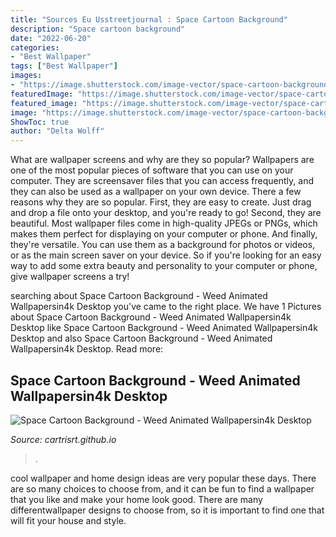 ```yaml
---
title: "Sources Eu Usstreetjournal : Space Cartoon Background"
description: "Space cartoon background"
date: "2022-06-20"
categories:
- "Best Wallpaper"
tags: ["Best Wallpaper"]
images:
- "https://image.shutterstock.com/image-vector/space-cartoon-background-600w-42388924.jpg"
featuredImage: "https://image.shutterstock.com/image-vector/space-cartoon-background-600w-42388924.jpg"
featured_image: "https://image.shutterstock.com/image-vector/space-cartoon-background-600w-42388924.jpg"
image: "https://image.shutterstock.com/image-vector/space-cartoon-background-600w-42388924.jpg"
ShowToc: true
author: "Delta Wolff"
---
```



What are wallpaper screens and why are they so popular?
Wallpapers are one of the most popular pieces of software that you can use on your computer. They are screensaver files that you can access frequently, and they can also be used as a wallpaper on your own device. There a few reasons why they are so popular. First, they are easy to create. Just drag and drop a file onto your desktop, and you're ready to go! Second, they are beautiful. Most wallpaper files come in high-quality JPEGs or PNGs, which makes them perfect for displaying on your computer or phone. And finally, they're versatile. You can use them as a background for photos or videos, or as the main screen saver on your device. So if you're looking for an easy way to add some extra beauty and personality to your computer or phone, give wallpaper screens a try!

	

		
searching about Space Cartoon Background - Weed Animated Wallpapersin4k Desktop you've came to the right place. We have 1 Pictures about Space Cartoon Background - Weed Animated Wallpapersin4k Desktop like Space Cartoon Background - Weed Animated Wallpapersin4k Desktop and also Space Cartoon Background - Weed Animated Wallpapersin4k Desktop. Read more:
		
    
## Space Cartoon Background - Weed Animated Wallpapersin4k Desktop

<img loading=lazy src="https://image.shutterstock.com/image-vector/space-cartoon-background-600w-42388924.jpg" onerror="this.onerror=null;this.src='https://tse2.mm.bing.net/th?id=OIP.-_vYz05ukXh8PfjLaFUwiQHaEa&amp;pid=15.1';" alt="Space Cartoon Background - Weed Animated Wallpapersin4k Desktop">

_Source: cartrisrt.github.io_

>. 

	

cool wallpaper and home design ideas are very popular these days. There are so many choices to choose from, and it can be fun to find a wallpaper that you like and make your home look good. There are many differentwallpaper designs to choose from, so it is important to find one that will fit your house and style.

